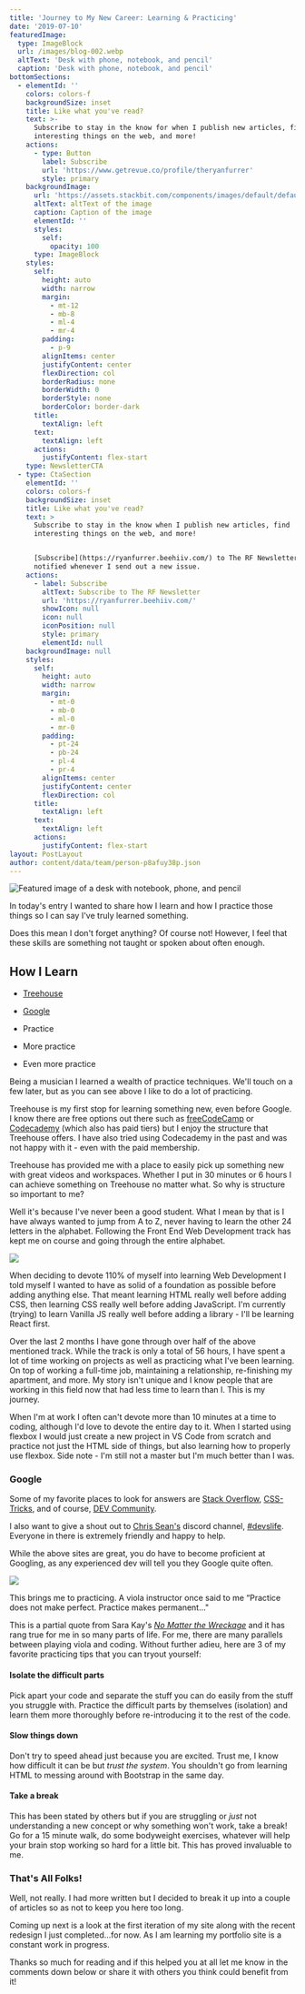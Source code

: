 ```yaml
---
title: 'Journey to My New Career: Learning & Practicing'
date: '2019-07-10'
featuredImage:
  type: ImageBlock
  url: /images/blog-002.webp
  altText: 'Desk with phone, notebook, and pencil'
  caption: 'Desk with phone, notebook, and pencil'
bottomSections:
  - elementId: ''
    colors: colors-f
    backgroundSize: inset
    title: Like what you've read?
    text: >-
      Subscribe to stay in the know for when I publish new articles, find
      interesting things on the web, and more!
    actions:
      - type: Button
        label: Subscribe
        url: 'https://www.getrevue.co/profile/theryanfurrer'
        style: primary
    backgroundImage:
      url: 'https://assets.stackbit.com/components/images/default/default-image.png'
      altText: altText of the image
      caption: Caption of the image
      elementId: ''
      styles:
        self:
          opacity: 100
      type: ImageBlock
    styles:
      self:
        height: auto
        width: narrow
        margin:
          - mt-12
          - mb-8
          - ml-4
          - mr-4
        padding:
          - p-9
        alignItems: center
        justifyContent: center
        flexDirection: col
        borderRadius: none
        borderWidth: 0
        borderStyle: none
        borderColor: border-dark
      title:
        textAlign: left
      text:
        textAlign: left
      actions:
        justifyContent: flex-start
    type: NewsletterCTA
  - type: CtaSection
    elementId: ''
    colors: colors-f
    backgroundSize: inset
    title: Like what you've read?
    text: >
      Subscribe to stay in the know when I publish new articles, find
      interesting things on the web, and more!


      [Subscribe](https://ryanfurrer.beehiiv.com/) to The RF Newsletter and be
      notified whenever I send out a new issue.
    actions:
      - label: Subscribe
        altText: Subscribe to The RF Newsletter
        url: 'https://ryanfurrer.beehiiv.com/'
        showIcon: null
        icon: null
        iconPosition: null
        style: primary
        elementId: null
    backgroundImage: null
    styles:
      self:
        height: auto
        width: narrow
        margin:
          - mt-0
          - mb-0
          - ml-0
          - mr-0
        padding:
          - pt-24
          - pb-24
          - pl-4
          - pr-4
        alignItems: center
        justifyContent: center
        flexDirection: col
      title:
        textAlign: left
      text:
        textAlign: left
      actions:
        justifyContent: flex-start
layout: PostLayout
author: content/data/team/person-p8afuy38p.json
---
```

![Featured image of a desk with notebook, phone, and pencil](/images/blog-002-3dac52a2.webp)

In today's entry I wanted to share how I learn and how I practice those things so I can say I've truly learned something.

Does this mean I don't forget anything? Of course not! However, I feel that these skills are something not taught or spoken about often enough.

## How I Learn

*   [Treehouse](https://teamtreehouse.com/)

*   [Google](https://www.google.com/)

*   Practice

*   More practice

*   Even more practice

Being a musician I learned a wealth of practice techniques. We'll touch on a few later, but as you can see above I like to do a lot of practicing.

Treehouse is my first stop for learning something new, even before Google. I know there are free options out there such as [freeCodeCamp](https://www.freecodecamp.org/) or [Codecademy](https://www.codecademy.com/) (which also has paid tiers) but I enjoy the structure that Treehouse offers. I have also tried using Codecademy in the past and was not happy with it - even with the paid membership.

Treehouse has provided me with a place to easily pick up something new with great videos and workspaces. Whether I put in 30 minutes or 6 hours I can achieve something on Treehouse no matter what. So why is structure so important to me?

Well it's because I've never been a good student. What I mean by that is I have always wanted to jump from A to Z, never having to learn the other 24 letters in the alphabet. Following the Front End Web Development track has kept me on course and going through the entire alphabet.

![](/images/blog-002\_01.jpeg)

When deciding to devote 110% of myself into learning Web Development I told myself I wanted to have as solid of a foundation as possible before adding anything else. That meant learning HTML really well before adding CSS, then learning CSS really well before adding JavaScript. I'm currently (trying) to learn Vanilla JS really well before adding a library - I'll be learning React first.

Over the last 2 months I have gone through over half of the above mentioned track. While the track is only a total of 56 hours, I have spent a lot of time working on projects as well as practicing what I've been learning. On top of working a full-time job, maintaining a relationship, re-finishing my apartment, and more. My story isn't unique and I know people that are working in this field now that had less time to learn than I. This is my journey.

When I'm at work I often can't devote more than 10 minutes at a time to coding, although I'd love to devote the entire day to it. When I started using flexbox I would just create a new project in VS Code from scratch and practice not just the HTML side of things, but also learning how to properly use flexbox. Side note - I'm still not a master but I'm much better than I was.

### Google

Some of my favorite places to look for answers are [Stack Overflow](https://stackoverflow.com/#), [CSS-Tricks](https://css-tricks.com/), and of course, [DEV Community](https://dev.to/).

I also want to give a shout out to [Chris Sean's](https://www.youtube.com/channel/UCu1xbgCV5o48h_BYCQD7KJg) discord channel, [#devslife](https://discord.gg/HctAeFh). Everyone in there is extremely friendly and happy to help.

While the above sites are great, you do have to become proficient at Googling, as any experienced dev will tell you they Google quite often.

![](/images/blog-002\_02.jpeg)

This brings me to practicing. A viola instructor once said to me “Practice does not make perfect. Practice makes permanent..."

This is a partial quote from Sara Kay's [*No Matter the Wreckage*](https://shopsarahkay.com/product/no-matter-the-wreckage-signed-book/) and it has rang true for me in so many parts of life. For me, there are many parallels between playing viola and coding. Without further adieu, here are 3 of my favorite practicing tips that you can tryout yourself:

#### Isolate the difficult parts

Pick apart your code and separate the stuff you can do easily from the stuff you struggle with. Practice the difficult parts by themselves (isolation) and learn them more thoroughly before re-introducing it to the rest of the code.

#### Slow things down

Don't try to speed ahead just because you are excited. Trust me, I know how difficult it can be but *trust the system*. You shouldn't go from learning HTML to messing around with Bootstrap in the same day.

#### Take a break

This has been stated by others but if you are struggling or *just* not understanding a new concept or why something won't work, take a break! Go for a 15 minute walk, do some bodyweight exercises, whatever will help your brain stop working so hard for a little bit. This has proved invaluable to me.

### That's All Folks!

Well, not really. I had more written but I decided to break it up into a couple of articles so as not to keep you here too long.

Coming up next is a look at the first iteration of my site along with the recent redesign I just completed...for now. As I am learning my portfolio site is a constant work in progress.

Thanks so much for reading and if this helped you at all let me know in the comments down below or share it with others you think could benefit from it!
